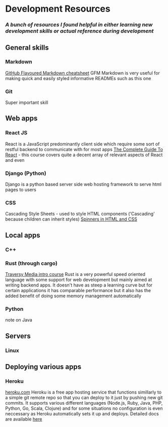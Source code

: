 # Development Resources

### *A bunch of resources I found helpful in either learning new development skills or actual reference during development*


## General skills

### Markdown
[GitHub Flavoured Markdown cheatsheet](https://github.com/adam-p/markdown-here/wiki/Markdown-Cheatsheet)
GFM Markdown is very useful for making quick and easily styled informative READMEs such as this one

### Git
Super important skill

## Web apps

### React JS
React is a JavaScript predominantly client side which require some sort of restful backend to communicate with for most apps
[The Complete Guide To React](https://www.udemy.com/course/react-the-complete-guide-incl-redux/) - this course covers quite a decent array of relevant aspects of React and even 


### Django (Python)
Django is a python based server side web hosting framework to serve html pages to users



### CSS

Cascading Style Sheets - used to style HTML components ('Cascading' because children can inherit styles)
[Spinners in HTML and CSS](https://loading.io/css/)

## Local apps

### C++ 

### Rust (through cargo)
[Traversy Media intro course](https://youtu.be/zF34dRivLOw)
Rust is a very powerful speed oriented language with some support for web development but mainly aimed at writing backend apps. It doesn't have as steep a learning curve but for certain applications it has comparable performance but it also has the added benefit of doing some memory management automatically

### Python



note on Java

## Servers

### Linux

## Deploying various apps
### Heroku
[heroku.com](https://dashboard.heroku.com/)
Heroku is a free app hosting service that functions simillarly to a simple git remote repo so that you can deploy to it just by pushing new git commits. It supports various different languages (Node.js, Ruby, Java, PHP, Python, Go, Scala, Clojure) and for some situations no configuration is even neccessary as Heroku automatically sets it up and deploys. Detailed docs are available [here](https://devcenter.heroku.com/)

